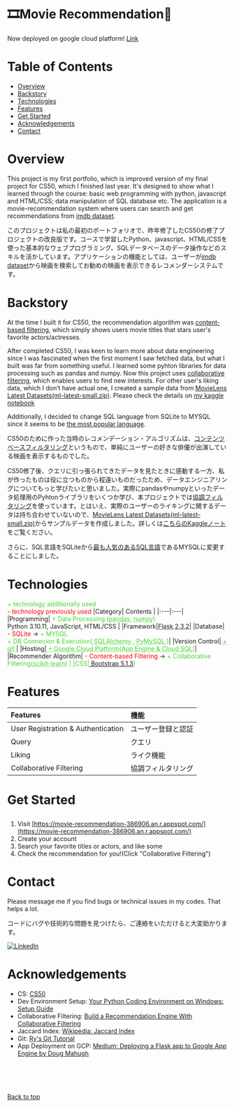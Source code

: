 # 🎞️Movie Recommendation🍿
Now deployed on google cloud platform!
[Link](https://movie-recommendation-386906.an.r.appspot.com/)

# Table of Contents

- [Overview](#overview)
- [Backstory](#backstory)
- [Technologies](#technologies)
- [Features](#features)
- [Get Started](#get_started)
- [Acknowledgements](#acknowledgements)
- [Contact](#contact)

# Overview
This project is my first portfolio, which is improved version of my final project for CS50, which I finished last year. It's designed to show what I learned through the course: basic web programming with python, javascript and HTML/CSS; data manipulation of SQL database etc. The application is a movie-recommendation system where users can search and get recommendations from [imdb dataset](https://www.imdb.com/?ref_=nv_home). 

このプロジェクトは私の最初のポートフォリオで、昨年修了したCS50の修了プロジェクトの改良版です。コースで学習したPython、javascript、HTML/CSSを使った基本的なウェブプログラミング、SQLデータベースのデータ操作などのスキルを活かしています。アプリケーションの機能としては、ユーザーが[imdb dataset](https://www.imdb.com/?ref_=nv_home)から映画を検索してお勧めの映画を表示できるレコメンダーシステムです。

# Backstory
At the time I built it for CS50, the recommendation algorithm was [content-based filtering](https://developers.google.com/machine-learning/recommendation/content-based/basics), which simply shows users movie titles that stars user's favorite actors/actresses. 

After completed CS50, I was keen to learn more about data engineering since I was fascinated when the first moment I saw fetched data, but what I built was far from something useful. I learned some pyhton libraries for data processing such as pandas and numpy. Now this project uses [collaborative filtering](https://en.wikipedia.org/wiki/Collaborative_filtering), which enables users to find new interests. For other user's liking data, which I don’t have actual one, I created a sample data from [MovieLens Latest Datasets(ml-latest-small.zip)](https://grouplens.org/datasets/movielens/latest/). Please check the details on [my kaggle notebook](https://www.kaggle.com/code/hajiiz/collab-sample-data)

Additionally, I decided to change SQL language from SQLite to MYSQL since it seems to be [the most popular language](https://www.datacamp.com/blog/sql-server-postgresql-mysql-whats-the-difference-where-do-i-start). 

CS50のために作った当時のレコメンデーション・アルゴリズムは、[コンテンツベースフィルタリング](https://developers.google.com/machine-learning/recommendation/content-based/basics)というもので、単純にユーザーの好きな俳優が出演している映画を表示するものでした。

CS50修了後、クエリに引っ張られてきたデータを見たときに感動する一方、私が作ったものは役に立つものから程遠いものだったため、データエンジニアリングについてもっと学びたいと思いました。実際にpandasやnumpyといったデータ処理用のPyhtonライブラリをいくつか学び、本プロジェクトでは[協調フィルタリング](https://en.wikipedia.org/wiki/Collaborative_filtering)を使っています。とはいえ、実際のユーザーのライキングに関するデータは持ち合わせていないので、[MovieLens Latest Datasets(ml-latest-small.zip)](https://grouplens.org/datasets/movielens/latest/)からサンプルデータを作成しました。詳しくは[こちらのKaggleノート](https://www.kaggle.com/code/hajiiz/collab-sample-data)をご覧ください。

さらに、SQL言語をSQLiteから[最も人気のあるSQL言語](https://www.datacamp.com/blog/sql-server-postgresql-mysql-whats-the-difference-where-do-i-start)であるMYSQLに変更することにしました。

# Technologies
<span style="color:#44D62C"> + technology additionally used </span><br />
<span style="color:red"> - technology previously used </span>
|Category| Contents |
|:---|:---|
|Programming|  <span style="color:#44D62C">+ Data Processing (<a href="https://pandas.pydata.org/" style="color:#44D62C; text-decoration: underline;text-decoration-style: dotted;">pandas</a>, <a href="https://numpy.org/doc/stable/index.html" style="color:#44D62C; text-decoration: underline;text-decoration-style: dotted;">numpy</a>)</span><br />Python 3.10.11, JavaScript, HTML/CSS |
|Framework|<a href="https://flask.palletsprojects.com/en/2.3.x/" style="color:#44D62C text-decoration: underline;text-decoration-style: dotted;">Flask 2.3.2</a>|
|Database|<span style="color:red"> - SQLite </span> -> <span style="color:#44D62C"> + MYSQL </span><br /><span style="color:#44D62C">+ DB Connecion & Execution(<a href="https://www.sqlalchemy.org/" style="color:#44D62C; text-decoration: underline;text-decoration-style: dotted;"> SQLAlchemy </a>, <a href="https://pypi.org/project/pymysql/" style="color:#44D62C; text-decoration: underline;text-decoration-style: dotted;"> PyMySQL </a>)</span>|
|Version Control|<a href="https://git-scm.com/" style="color:#44D62C; text-decoration: underline;text-decoration-style: dotted;"> + git </a>|
|Hosting|<a href="https://cloud.google.com/" style="color:#44D62C; text-decoration: underline;text-decoration-style: dotted;"> + Google Cloud Platform(App Engine & Cloud SQL)</a>|
|Recommender Algorithm|<span style="color:red"> - Content-based Filtering</span> -> <span style="color:#44D62C"> + Collaborative Filtering(<a href="https://scikit-learn.org/stable/" style="color:#44D62C; text-decoration: underline;text-decoration-style: dotted;">scikit-learn</a>) |
|CSS|<a href="https://getbootstrap.com/"> Bootstrap 5.1.3</a>|

# Features
| Features|機能|
|:----|:----|
|User Registration & Authentication |ユーザー登録と認証|
|Query |クエリ|
|Liking　|ライク機能|
|Collaborative Filtering　|協調フィルタリング|

# Get Started
## 
1. Visit [https://movie-recommendation-386906.an.r.appspot.com/](https://movie-recommendation-386906.an.r.appspot.com/)
2. Create your account
3. Search your favorite titles or actors, and like some
4. Check the recommendation for you!(Click "Collaborative Filtering")

# Contact
Please message me if you find bugs or technical issues in my codes. That helps a lot.

コードにバグや技術的な問題を見つけたら、ご連絡をいただけると大変助かります。
<!-- TODO: Include icons and links to your RELEVANT, PROFESSIONAL 'DEV-ORIENTED' social media. LinkedIn and dev.to are minimum. -->
[![LinkedIn](https://img.shields.io/badge/linkedin-%230077B5.svg?style=for-the-badge&logo=linkedin&logoColor=white)](https://www.linkedin.com/in/hajime-ozawa-041884155/)

# Acknowledgements

<!-- TODO: List any blog posts, tutorials or plugins that you may have used to complete the project. Only list those that had a significant impact. Obviously, we all 'Google' stuff while working on our things, but maybe something in particular stood out as a 'major contributor' to your skill set for this project. -->
- CS: [CS50](https://pll.harvard.edu/course/cs50-introduction-computer-science)
- Dev Environment Setup: [Your Python Coding Environment on Windows: Setup Guide](https://realpython.com/python-coding-setup-windows/#understanding-the-path-environment-variable)
- Collaborative Filtering: [Build a Recommendation Engine With Collaborative Filtering](https://realpython.com/build-recommendation-engine-collaborative-filtering/)
- Jaccard Index: [Wikipedia: Jaccard Index](https://en.wikipedia.org/wiki/Jaccard_index)
- Git: [Ry's Git Tutorial](https://hamwaves.com/collaboration/doc/rypress.com/index.html)
- App Deployment on GCP: [Medium: Deploying a Flask app to Google App Engine by Doug Mahugh](https://medium.com/@dmahugh_70618/deploying-a-flask-app-to-google-app-engine-faa883b5ffab)
<br />
<br />
<br />
<br />
<a href="#top">Back to top</a>
